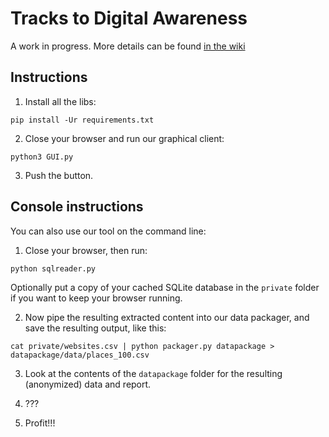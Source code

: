 # Tracks to Digital Awareness

A work in progress. More details can be found [in the wiki](https://github.com/ZuozHK19/T2DA/wiki/Project-Idea)

## Instructions

1) Install all the libs:

`pip install -Ur requirements.txt`

2) Close your browser and run our graphical client:

`python3 GUI.py`

3) Push the button.

## Console instructions

You can also use our tool on the command line:

1) Close your browser, then run:

`python sqlreader.py`

Optionally put a copy of your cached SQLite database in the `private` folder if you want to keep your browser running.

2) Now pipe the resulting extracted content into our data packager, and save the resulting output, like this:

```
cat private/websites.csv | python packager.py datapackage > datapackage/data/places_100.csv
```
3) Look at the contents of the `datapackage` folder for the resulting (anonymized) data and report.

4) ???

5) Profit!!!
